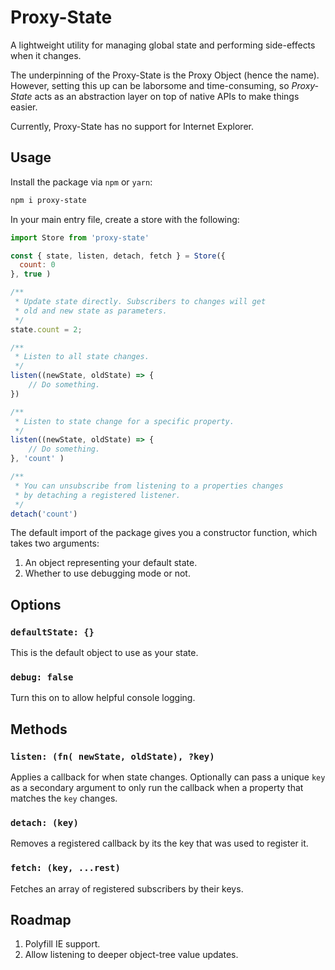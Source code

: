 # Proxy-State
 A lightweight utility for managing global state and performing side-effects when it changes.

The underpinning of the Proxy-State is the Proxy Object (hence the name). However, setting this up can be laborsome and time-consuming, so *Proxy-State* acts as an abstraction layer on top of native APIs to make things easier.

Currently, Proxy-State has no support for Internet Explorer.

## Usage

Install the package via `npm` or `yarn`:

```bash
npm i proxy-state
```

In your main entry file, create a store with the following:

```js
import Store from 'proxy-state'

const { state, listen, detach, fetch } = Store({
  count: 0
}, true )

/**
 * Update state directly. Subscribers to changes will get
 * old and new state as parameters.
 */
state.count = 2;

/**
 * Listen to all state changes.
 */
listen((newState, oldState) => {
    // Do something.
})

/**
 * Listen to state change for a specific property.
 */
listen((newState, oldState) => {
    // Do something.
}, 'count' )

/**
 * You can unsubscribe from listening to a properties changes
 * by detaching a registered listener.
 */
detach('count')
```

The default import of the package gives you a constructor function, which takes two arguments:
1. An object representing your default state.
2. Whether to use debugging mode or not.

## Options
### `defaultState: {}`
This is the default object to use as your state.

### `debug: false`
Turn this on to allow helpful console logging.

## Methods
### `listen: (fn( newState, oldState), ?key)`
Applies a callback for when state changes. Optionally can pass a unique `key` as a secondary argument to only run the callback when a property that matches the `key` changes.

### `detach: (key)`
Removes a registered callback by its the key that was used to register it.

### `fetch: (key, ...rest)`
Fetches an array of registered subscribers by their keys.

## Roadmap
1. Polyfill IE support.
2. Allow listening to deeper object-tree value updates.
